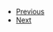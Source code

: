 <ul>
  <li class="navi">
    <a href="./#/./Why%20Care/Weather/index">Previous<a>
  </li>
  <li class="navi">
    <a href="./#/./Conclusion/index">Next<a>
  </li>
</ul>
